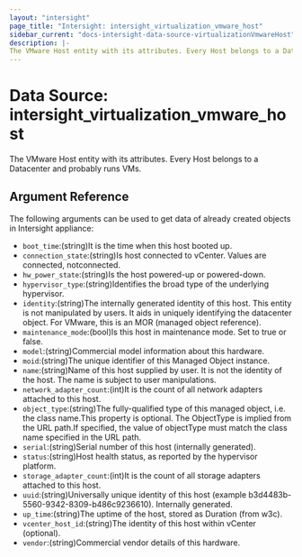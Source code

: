 ```yaml
---
layout: "intersight"
page_title: "Intersight: intersight_virtualization_vmware_host"
sidebar_current: "docs-intersight-data-source-virtualizationVmwareHost"
description: |-
The VMware Host entity with its attributes. Every Host belongs to a Datacenter and probably runs VMs.
---
```


# Data Source: intersight_virtualization_vmware_host
The VMware Host entity with its attributes. Every Host belongs to a Datacenter and probably runs VMs.
## Argument Reference
The following arguments can be used to get data of already created objects in Intersight appliance:
* `boot_time`:(string)It is the time when this host booted up.
* `connection_state`:(string)Is host connected to vCenter. Values are connected, notconnected.
* `hw_power_state`:(string)Is the host powered-up or powered-down.
* `hypervisor_type`:(string)Identifies the broad type of the underlying hypervisor.
* `identity`:(string)The internally generated identity of this host. This entity is not manipulated by users. It aids in uniquely identifying the datacenter object. For VMware, this is an MOR (managed object reference).
* `maintenance_mode`:(bool)Is this host in maintenance mode. Set to true or false.
* `model`:(string)Commercial model information about this hardware.
* `moid`:(string)The unique identifier of this Managed Object instance.
* `name`:(string)Name of this host supplied by user. It is not the identity of the host. The name is subject to user manipulations.
* `network_adapter_count`:(int)It is the count of all network adapters attached to this host.
* `object_type`:(string)The fully-qualified type of this managed object, i.e. the class name.This property is optional. The ObjectType is implied from the URL path.If specified, the value of objectType must match the class name specified in the URL path.
* `serial`:(string)Serial number of this host (internally generated).
* `status`:(string)Host health status, as reported by the hypervisor platform.
* `storage_adapter_count`:(int)It is the count of all storage adapters attached to this host.
* `uuid`:(string)Universally unique identity of this host (example b3d4483b-5560-9342-8309-b486c9236610). Internally generated.
* `up_time`:(string)The uptime of the host, stored as Duration (from w3c).
* `vcenter_host_id`:(string)The identity of this host within vCenter (optional).
* `vendor`:(string)Commercial vendor details of this hardware.
